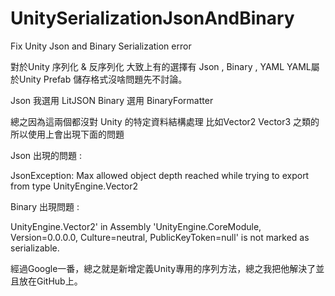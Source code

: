 # UnitySerializationJsonAndBinary
Fix Unity Json and Binary Serialization error

對於Unity 序列化 & 反序列化 大致上有的選擇有 Json , Binary , YAML
YAML屬於Unity Prefab 儲存格式沒啥問題先不討論。

Json 我選用 LitJSON
Binary 選用 BinaryFormatter

總之因為這兩個都沒對 Unity 的特定資料結構處理 比如Vector2 Vector3 之類的所以使用上會出現下面的問題

Json 出現的問題 : 

JsonException: Max allowed object depth reached while trying to export from type UnityEngine.Vector2


Binary 出現問題 : 

UnityEngine.Vector2' in Assembly 'UnityEngine.CoreModule, Version=0.0.0.0, Culture=neutral, PublicKeyToken=null' is not marked as serializable.


經過Google一番，總之就是新增定義Unity專用的序列方法，總之我把他解決了並且放在GitHub上。
